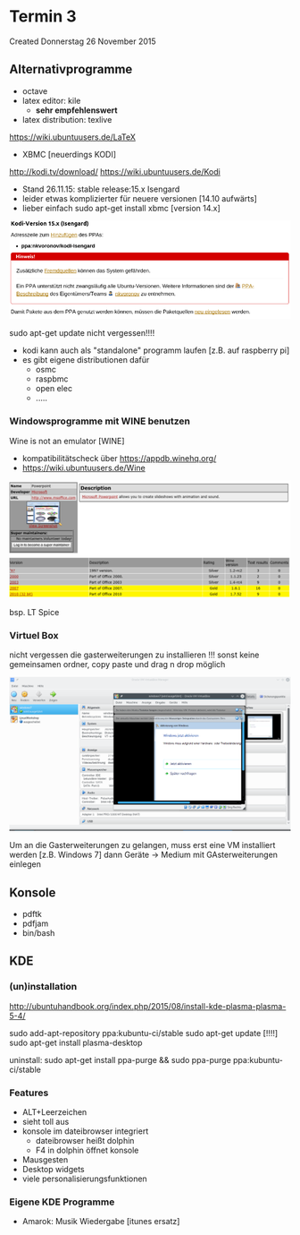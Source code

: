 # Termin 3
Created Donnerstag 26 November 2015

Alternativprogramme
-------------------

* octave
* latex editor: kile
	* __sehr empfehlenswert__
* latex distribution: texlive

<https://wiki.ubuntuusers.de/LaTeX>

* XBMC [neuerdings KODI]

<http://kodi.tv/download/>
<https://wiki.ubuntuusers.de/Kodi>

* Stand 26.11.15: stable release:15.x Isengard
* leider etwas komplizierter für neuere versionen [14.10 aufwärts]
* lieber einfach sudo apt-get install xbmc [version 14.x]




![](./Termin_3/pasted_image001.png)

sudo apt-get update nicht vergessen!!!!


* kodi kann auch als "standalone" programm laufen [z.B. auf raspberry pi]
* es gibt eigene distributionen dafür
	* osmc
	* raspbmc
	* open elec
	* .....


### Windowsprogramme mit WINE benutzen
Wine is not an emulator [WINE]


* kompatibilitätscheck über <https://appdb.winehq.org/>
* <https://wiki.ubuntuusers.de/Wine>


![](./Termin_3/pasted_image.png)

bsp. LT Spice

### Virtuel Box

nicht vergessen die gasterweiterungen zu installieren !!!
sonst keine gemeinsamen ordner, copy paste und drag n drop möglich 

![](./Termin_3/pasted_image002.png)


Um an die Gasterweiterungen zu gelangen, muss erst eine VM installiert werden [z.B. Windows 7]
dann Geräte → Medium mit GAsterweiterungen einlegen 


Konsole
-------

* pdftk
* pdfjam
* bin/bash




KDE
---

### (un)installation
<http://ubuntuhandbook.org/index.php/2015/08/install-kde-plasma-plasma-5-4/>

sudo add-apt-repository ppa:kubuntu-ci/stable
sudo apt-get update	[!!!!]
sudo apt-get install plasma-desktop

uninstall:
sudo apt-get install ppa-purge && sudo ppa-purge ppa:kubuntu-ci/stable




### Features

* ALT+Leerzeichen
* sieht toll aus
* konsole im dateibrowser integriert
	* dateibrowser heißt dolphin
	* F4 in dolphin öffnet konsole
* Mausgesten
* Desktop widgets
* viele personalisierungsfunktionen


### Eigene KDE Programme

* Amarok: Musik Wiedergabe [itunes ersatz]


